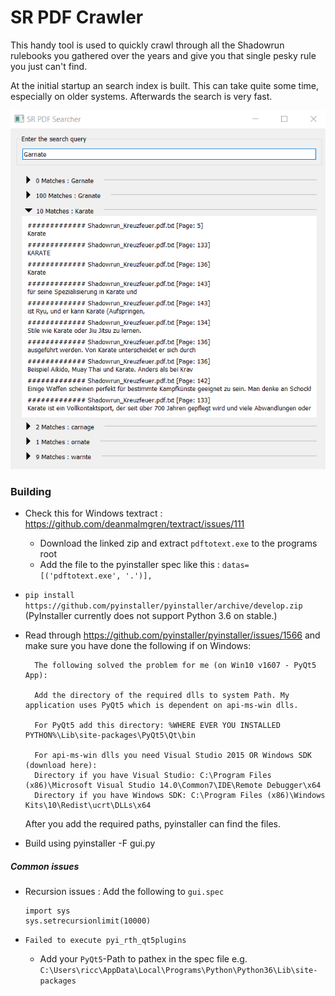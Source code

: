 
# SR PDF Crawler
This handy tool is used to quickly crawl through all the Shadowrun rulebooks you gathered over the years and give you that single pesky rule you just can't find.

At the initial startup an search index is built. This can take quite some time, especially on older systems. Afterwards the search is very fast.

![Screenshot of the first Release](screen.png)

### Building
- Check this for Windows textract : https://github.com/deanmalmgren/textract/issues/111
  - Download the linked zip and extract `pdftotext.exe` to the programs root
  - Add the file to the pyinstaller spec like this : `datas=[('pdftotext.exe', '.')],`
- `pip install https://github.com/pyinstaller/pyinstaller/archive/develop.zip` (PyInstaller currently does not support Python 3.6 on stable.)
- Read through https://github.com/pyinstaller/pyinstaller/issues/1566 and make sure you have done the following if on Windows:

        The following solved the problem for me (on Win10 v1607 - PyQt5 App):

        Add the directory of the required dlls to system Path. My application uses PyQt5 which is dependent on api-ms-win dlls.

        For PyQt5 add this directory: %WHERE EVER YOU INSTALLED PYTHON%\Lib\site-packages\PyQt5\Qt\bin

        For api-ms-win dlls you need Visual Studio 2015 OR Windows SDK (download here):
        Directory if you have Visual Studio: C:\Program Files (x86)\Microsoft Visual Studio 14.0\Common7\IDE\Remote Debugger\x64
        Directory if you have Windows SDK: C:\Program Files (x86)\Windows Kits\10\Redist\ucrt\DLLs\x64

    After you add the required paths, pyinstaller can find the files.
   
-  Build using pyinstaller -F gui.py

##### Common issues
- Recursion issues : Add the following to `gui.spec`

      import sys
      sys.setrecursionlimit(10000)
      
- `Failed to execute pyi_rth_qt5plugins` 
  - Add your `PyQt5`-Path to pathex in the spec file e.g. `C:\Users\ricc\AppData\Local\Programs\Python\Python36\Lib\site-packages`

